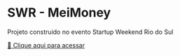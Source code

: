 # SWR - MeiMoney

Projeto construido no evento Startup Weekend Rio do Sul

[:link: Clique aqui para acessar](https://camila1306.github.io/MeiMoney-swr/)
